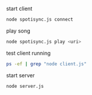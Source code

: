 start client

```bash
node spotisync.js connect
```

play song

```bash
node spotisync.js play <uri>
```

test client running

```bash
ps -ef | grep "node client.js"
```

start server

```bash
node server.js
```

